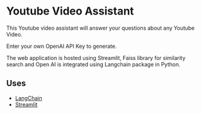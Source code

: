 # Youtube Video Assistant

This Youtube video assistant will answer your questions about any Youtube Video.

Enter your own OpenAI API Key to generate.

The web application is hosted using Streamlit, Faiss library for similarity search and Open AI is integrated using Langchain package in Python.

## Uses

- [LangChain](https://python.langchain.com/docs/get_started/introduction.html)
- [Streamlit](https://streamlit.io/)